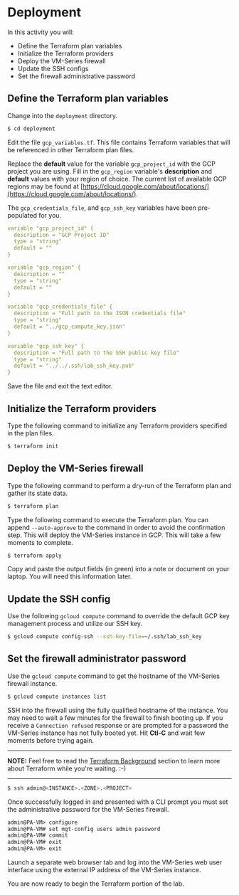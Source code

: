 # Deployment

In this activity you will:

* Define the Terraform plan variables
* Initialize the Terraform providers
* Deploy the VM-Series firewall
* Update the SSH configs
* Set the firewall administrative password

## Define the Terraform plan variables

Change into the `deployment` directory.

```bash
$ cd deployment
```

Edit the file `gcp_variables.tf`.  This file contains Terraform variables that will be referenced in other Terraform plan files.

Replace the **default** value for the variable `gcp_project_id` with the GCP project you are using.  Fill in the `gcp_region` variable's **description** and **default** values with your region of choice.  The current list of available GCP regions may be found at [https://cloud.google.com/about/locations/](https://cloud.google.com/about/locations/).

The `gcp_credentials_file`, and `gcp_ssh_key` variables have been pre-populated for you.

```yml
variable "gcp_project_id" {
  description = "GCP Project ID"
  type = "string"
  default = ""
}

variable "gcp_region" {
  description = ""
  type = "string"
  default = ""
}

variable "gcp_credentials_file" {
  description = "Full path to the JSON credentials file"
  type = "string"
  default = "../gcp_compute_key.json"
}

variable "gcp_ssh_key" {
  description = "Full path to the SSH public key file"
  type = "string"
  default = "../../.ssh/lab_ssh_key.pub"
}
```

Save the file and exit the text editor.

## Initialize the Terraform providers
Type the following command to initialize any Terraform providers specified in the plan files.

```bash
$ terraform init
```

## Deploy the VM-Series firewall
Type the following command to perform a dry-run of the Terraform plan and gather its state data.

```bash
$ terraform plan
```

Type the following command to execute the Terraform plan.  You can append `--auto-approve` to the command in order to avoid the confirmation step.  This will deploy the VM-Series instance in GCP.  This will take a few moments to complete.

```bash
$ terraform apply
```
Copy and paste the output fields (in green) into a note or document on your laptop.  You will need this information later.

## Update the SSH config
Use the following `gcloud compute` command to override the default GCP key management process and utilize our SSH key.

```bash
$ gcloud compute config-ssh --ssh-key-file=~/.ssh/lab_ssh_key
```

## Set the firewall administrator password
Use the `gcloud compute` command to get the hostname of the VM-Series firewall instance.

```bash
$ gcloud compute instances list
```

SSH into the firewall using the fully qualified hostname of the instance.  You may need to wait a few minutes for the firewall to finish booting up. If you receive a `Connection refused` response or are prompted for a password the VM-Series instance has not fully booted yet. Hit **Ctl-C** and wait few moments before trying again.

---
**NOTE:** Feel free to read the [Terraform Background](terraform-background) section to learn more about Terraform while you're waiting. :-)

---

```bash
$ ssh admin@<INSTANCE>.<ZONE>.<PROJECT>
```

Once successfully logged in and presented with a CLI prompt you must set the administrative password for the VM-Series firewall.

```html
admin@PA-VM> configure
admin@PA-VM# set mgt-config users admin password
admin@PA-VM# commit
admin@PA-VM# exit
admin@PA-VM> exit
```

Launch a separate web browser tab and log into the VM-Series web user interface using the external IP address of the VM-Series instance.

You are now ready to begin the Terraform portion of the lab.
